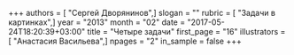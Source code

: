 +++
authors = [ "Сергей Дворянинов",]
slogan = ""
rubric = [ "Задачи в картинках",]
year = "2013"
month = "02"
date = "2017-05-24T18:20:39+03:00"
title = "Четыре задачи"
first_page = "16"
illustrators = [ "Анастасия Васильева",]
npages = "2"
in_sample = false
+++
